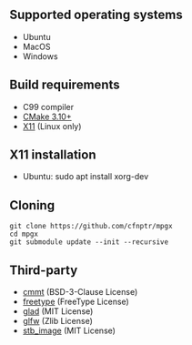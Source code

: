 ## Supported operating systems
* Ubuntu
* MacOS
* Windows

## Build requirements
* C99 compiler
* [CMake 3.10+](https://cmake.org/)
* [X11](https://www.x.org/) (Linux only)

## X11 installation
* Ubuntu: sudo apt install xorg-dev

## Cloning
```
git clone https://github.com/cfnptr/mpgx
cd mpgx
git submodule update --init --recursive
```

## Third-party
* [cmmt](https://github.com/cfnptr/cmmt) (BSD-3-Clause License)
* [freetype](https://github.com/cfnptr/freetype) (FreeType License)
* [glad](https://github.com/Dav1dde/glad) (MIT License)
* [glfw](https://github.com/glfw/glfw/) (Zlib License)
* [stb_image](https://github.com/nothings/stb) (MIT License)

